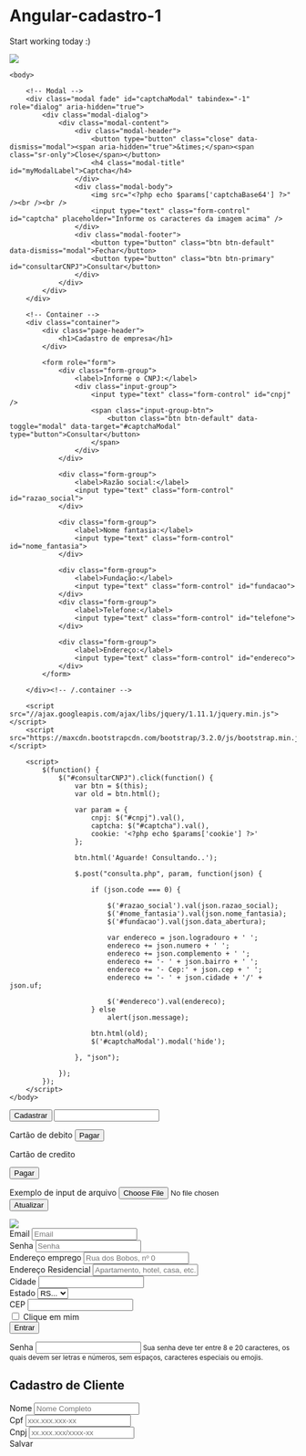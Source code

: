 # Angular-cadastro-1
<hello name="{{ name }}"></hello>
<p>
  Start working today :)
</p>
<html lang="en">
  <img class="img-responsive" src="https://w1.pngwing.com/pngs/68/88/png-transparent-world-logo-partnership-business-partner-company-management-small-business-business-administration-reseller-thumbnail.png">
    <head>
        <meta charset="utf-8">
        <meta http-equiv="X-UA-Compatible" content="IE=edge">
        <meta name="viewport" content="width=device-width, initial-scale=1">
        <meta name="description" content="">
        <meta name="author" content="">        
        <title>Teste CNPJ</title>
        <link rel="stylesheet" href="https://maxcdn.bootstrapcdn.com/bootstrap/3.2.0/css/bootstrap.min.css">
        <link rel="stylesheet" href="https://maxcdn.bootstrapcdn.com/bootstrap/3.2.0/css/bootstrap-theme.min.css">
    </head>

    <body>

        <!-- Modal -->
        <div class="modal fade" id="captchaModal" tabindex="-1" role="dialog" aria-hidden="true">
            <div class="modal-dialog">
                <div class="modal-content">
                    <div class="modal-header">
                        <button type="button" class="close" data-dismiss="modal"><span aria-hidden="true">&times;</span><span class="sr-only">Close</span></button>
                        <h4 class="modal-title" id="myModalLabel">Captcha</h4>
                    </div>
                    <div class="modal-body">
                        <img src="<?php echo $params['captchaBase64'] ?>" /><br /><br />
                        <input type="text" class="form-control" id="captcha" placeholder="Informe os caracteres da imagem acima" />
                    </div>
                    <div class="modal-footer">
                        <button type="button" class="btn btn-default" data-dismiss="modal">Fechar</button>
                        <button type="button" class="btn btn-primary" id="consultarCNPJ">Consultar</button>
                    </div>
                </div>
            </div>
        </div>

        <!-- Container -->
        <div class="container">
            <div class="page-header">
                <h1>Cadastro de empresa</h1>
            </div>

            <form role="form">
                <div class="form-group">
                    <label>Informe o CNPJ:</label>
                    <div class="input-group">
                        <input type="text" class="form-control" id="cnpj" />
                        <span class="input-group-btn">
                            <button class="btn btn-default" data-toggle="modal" data-target="#captchaModal" type="button">Consultar</button>
                        </span>
                    </div>
                </div>

                <div class="form-group">
                    <label>Razão social:</label>
                    <input type="text" class="form-control" id="razao_social">
                </div>

                <div class="form-group">
                    <label>Nome fantasia:</label>
                    <input type="text" class="form-control" id="nome_fantasia">
                </div>

                <div class="form-group">
                    <label>Fundação:</label>
                    <input type="text" class="form-control" id="fundacao">
                </div>
                <div class="form-group">
                    <label>Telefone:</label>
                    <input type="text" class="form-control" id="telefone">
                </div>

                <div class="form-group">
                    <label>Endereço:</label>
                    <input type="text" class="form-control" id="endereco">
                </div>              
            </form>

        </div><!-- /.container -->

        <script src="//ajax.googleapis.com/ajax/libs/jquery/1.11.1/jquery.min.js"></script>
        <script src="https://maxcdn.bootstrapcdn.com/bootstrap/3.2.0/js/bootstrap.min.js"></script>

        <script>
            $(function() {
                $("#consultarCNPJ").click(function() {
                    var btn = $(this);
                    var old = btn.html();

                    var param = {
                        cnpj: $("#cnpj").val(),
                        captcha: $("#captcha").val(),
                        cookie: '<?php echo $params['cookie'] ?>'
                    };

                    btn.html('Aguarde! Consultando..');

                    $.post("consulta.php", param, function(json) {

                        if (json.code === 0) {

                            $('#razao_social').val(json.razao_social);
                            $('#nome_fantasia').val(json.nome_fantasia);
                            $('#fundacao').val(json.data_abertura);

                            var endereco = json.logradouro + ' ';
                            endereco += json.numero + ' ';
                            endereco += json.complemento + ' ';
                            endereco += '- ' + json.bairro + ' ';
                            endereco += '- Cep:' + json.cep + ' ';
                            endereco += '- ' + json.cidade + '/' + json.uf;

                            $('#endereco').val(endereco);
                        } else
                            alert(json.message);

                        btn.html(old);
                        $('#captchaModal').modal('hide');

                    }, "json");

                });
            });
        </script>
    </body>
</html>
 <button id="Cadastrar" name="Cadastrar" class="btn btn-success" type="Submit">Cadastrar</button>
<input type="text" class="form-control" id="cartao-credito">
 
<label for="cartao-credito" class="radio-item__label">Cartão de debito</label>
<button id="Credito" name="Credito" class="btn btn-success" type="Submit">Pagar</button>

<label for="debito" class="radio-item__label">Cartão de credito</label>

<button id="debito" name="debito" class="btn btn-success" 
type="Submit">Pagar</button>
<form>
  <div class="form-group">
    <label for="exampleFormControlFile1">Exemplo de input de arquivo</label>
    <input type="file" class="form-control-file" id="exampleFormControlFile1">
  </div>
   <button type="submit" class="btn btn-primary">Atualizar</button>
</form>
<form>
  <img class="img-responsive" src="https://espep.pb.gov.br/imagens/icones/ficha-pre-inscricao/@@images/08a578c7-a91c-42eb-b0c0-5ed4e168a474.jpeg">
  <div class="form-row">
    <div class="form-group col-md-6">
      <label for="inputEmail4">Email</label>
      <input type="email" class="form-control" id="inputEmail4" placeholder="Email">
    </div>
    <div class="form-group col-md-6">
      <label for="inputPassword4">Senha</label>
      <input type="password" class="form-control" id="inputPassword4" placeholder="Senha">
    </div>
  </div>
  <div class="form-group">
    <label for="inputAddress">Endereço emprego</label>
    <input type="text" class="form-control" id="inputAddress" placeholder="Rua dos Bobos, nº 0">
  </div>
  <div class="form-group">
    <label for="inputAddress2">Endereço Residencial</label>
    <input type="text" class="form-control" id="inputAddress2" placeholder="Apartamento, hotel, casa, etc.">
  </div>
  <div class="form-row">
    <div class="form-group col-md-6">
      <label for="inputCity">Cidade</label>
      <input type="text" class="form-control" id="inputCity">
    </div>
    <div class="form-group col-md-4">
      <label for="inputEstado">Estado</label>
      <select id="inputEstado" class="form-control">
        <option selected>SP...</option>
        <option selected>RJ...</option>
        <option selected>GO...</option>
        <option selected>MT...</option>
        <option selected>TO...</option>
        <option selected>PR...</option>
        <option selected>RS...</option>
        <option>...</option>
      </select>
    </div>
    <div class="form-group col-md-2">
      <label for="inputCEP">CEP</label>
      <input type="text" class="form-control" id="inputCEP">
    </div>
  </div>
  <div class="form-group">
    <div class="form-check">
      <input class="form-check-input" type="checkbox" id="gridCheck">
      <label class="form-check-label" for="gridCheck">
        Clique em mim
      </label>
    </div>
  </div>
  <button type="submit" class="btn btn-primary">Entrar</button>
 </form>
 <label for="inputPassword5">Senha</label>
<input type="password" id="inputPassword5" class="form-control" aria-describedby="passwordHelpBlock">
<small id="passwordHelpBlock" class="form-text text-muted">
  Sua senha deve ter entre 8 e 20 caracteres, os quais devem ser letras e números, sem espaços, caracteres especiais ou emojis.
</small>

<div class="ui container">
  <div></div>
  <h2 class="ui center aligned header">Cadastro de Cliente</h2>
  <form class="ui form">
    <div class="field">
      <label>Nome</label>
      <input type="text" name="nome" placeholder="Nome Completo" maxlength="50">
    </div>
    <div class="field">
      <label>Cpf</label>
      <input type="text" name="cpf" placeholder="xxx.xxx.xxx-xx" maxlength="14">
    </div>
    <div class="field">
      <label>Cnpj</label>
      <input type="text" name="cnpj" placeholder="xx.xxx.xxx/xxxx-xx" maxlength="18">
    </div>
    <div class="ui blue submit button">Salvar</div>
  </form>
</div>
